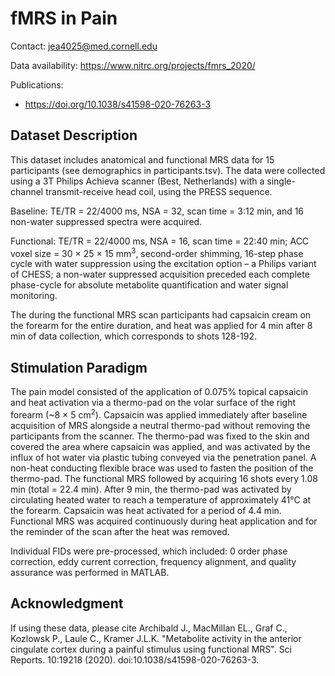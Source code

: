 # fMRS in Pain

Contact: <jea4025@med.cornell.edu>

Data availability: <https://www.nitrc.org/projects/fmrs_2020/>

Publications:

- <https://doi.org/10.1038/s41598-020-76263-3>

## Dataset Description

This dataset includes anatomical and functional MRS data for 15 participants (see demographics in participants.tsv).
The data were collected using a 3T Philips Achieva scanner (Best, Netherlands) with a
single-channel transmit-receive head coil, using the PRESS sequence.

Baseline: TE/TR = 22/4000 ms, NSA = 32, scan time = 3:12 min, and 16 non-water suppressed spectra were acquired.

Functional: TE/TR = 22/4000 ms, NSA = 16, scan time = 22:40 min; ACC voxel size = 30 × 25 × 15 mm<sup>3</sup>, second-order shimming, 16-step phase cycle with water suppression using the excitation option – a Philips variant of CHESS; a non-water suppressed acquisition preceded each complete phase-cycle for absolute metabolite quantification and water signal monitoring.

The during the functional MRS scan participants had capsaicin cream on the forearm for the entire duration, and heat was applied for 4 min after 8 min of data collection, which corresponds to shots 128-192.

## Stimulation Paradigm

The pain model consisted of the application of 0.075% topical capsaicin and heat activation via a thermo-pad on the volar surface of the right forearm (~8 × 5 cm<sup>2</sup>). Capsaicin was applied immediately after baseline acquisition of MRS alongside a neutral thermo-pad without removing the participants from the scanner. The thermo-pad was fixed to the skin and covered the area where capsaicin was applied, and was activated by the influx of hot water via plastic tubing conveyed via the penetration panel. A non-heat conducting flexible brace was used to fasten the position of the thermo-pad. The functional MRS followed by acquiring 16 shots every 1.08 min (total = 22.4 min). After 9 min, the thermo-pad was activated by circulating heated water to reach a temperature of approximately 41°C at the forearm. Capsaicin was heat activated for a period of 4.4 min. Functional MRS was acquired continuously during heat application and for the reminder of the scan after the heat was removed.

Individual FIDs were pre-processed, which included: 0 order phase correction, eddy current correction, frequency alignment, and quality assurance was performed in MATLAB.

## Acknowledgment

If using these data, please cite Archibald J., MacMillan EL., Graf C., Kozlowsk P., Laule C., Kramer J.L.K. "Metabolite activity in the anterior cingulate cortex during a painful stimulus using functional MRS". Sci Reports. 10:19218  (2020). doi:10.1038/s41598-020-76263-3.

